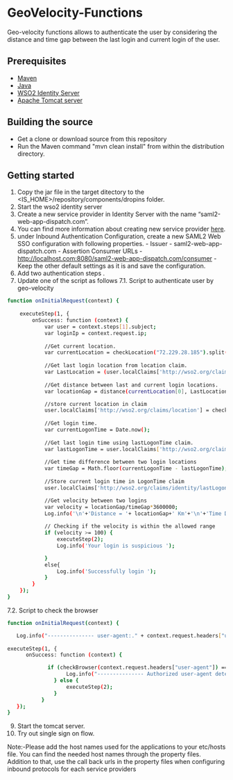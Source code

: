 # GeoVelocity-Functions
Geo-velocity functions allows to authenticate the user by considering the distance and time gap between the last login and current login of the user.
## [](https://github.com/wso2/samples-is/tree/master/conditional-auth-sample#prerequisites)Prerequisites
-   [Maven](https://maven.apache.org/download.cgi)
-   [Java](http://www.oracle.com/technetwork/java/javase/downloads)
-   [WSO2 Identity Server](https://wso2.com/identity-and-access-management)
-   [Apache Tomcat server](https://tomcat.apache.org/download-80.cgi)
## Building the source

  - Get a clone or download source from this repository
  - Run the Maven command "mvn clean install" from within the distribution directory.

## Getting started

  1. Copy the jar file in the target ditectory to the <IS_HOME>/repository/components/dropins folder.
  2. Start the wso2 identity server
  3. Create a new service provider in Identity Server with the name “saml2-web-app-dispatch.com”. 
  4. You can find more information about creating new service provider [here](https://docs.wso2.com/display/IS560/Adding+and+Configuring+a+Service+Provider). 
5.  under Inbound Authentication Configuration, create a new SAML2 Web SSO configuration with following properties. 
					- Issuer - saml2-web-app-dispatch.com
					- Assertion Consumer URLs - http://localhost.com:8080/saml2-web-app-dispatch.com/consumer 
					- Keep the other default settings as it is and save the configuration.
6. Add two authentication steps .
7. Update  one of the script as follows
					7.1. Script to authenticate user by geo-velocity
```sh
function onInitialRequest(context) {
  	
    executeStep(1, {
        onSuccess: function (context) {
            var user = context.steps[1].subject;
            var loginIp = context.request.ip;
		  
		  	//Get current location.
		  	var currentLocation = checkLocation("72.229.28.185").split(" ");
		  
		  	//Get last login location from location claim.
		  	var LastLocation = (user.localClaims['http://wso2.org/claims/location']).split(" ");
		  
		  	//Get distance between last and current login locations.
		  	var locationGap = distance(currentLocation[0], LastLocation[0], currentLocation[1], LastLocation[1]);

		  	//store current location in claim
		    user.localClaims['http://wso2.org/claims/location'] = checkLocation("72.229.28.185");
		  
		  	//Get login time.
		  	var currentLogonTime = Date.now();
		  
		  	//Get last login time using lastLogonTime claim.
		  	var lastLogonTime = user.localClaims['http://wso2.org/claims/identity/lastLogonTime'];
		  
		  	//Get time difference between two login locations
		  	var timeGap = Math.floor(currentLogonTime - lastLogonTime);
		  
		  	//Store current login time in LogonTime claim
		  	user.localClaims['http://wso2.org/claims/identity/lastLogonTime'] = currentLogonTime;

		  	//Get velocity between two logins
		  	var velocity = locationGap/timeGap*3600000;
		  	Log.info('\n'+'Distance = '+ locationGap+' Km'+'\n'+'Time Difference = '+timeGap+' ms'+'\n'+'Geo-velocity= '+velocity+' Km/h');
		  
		  	// Checking if the velocity is within the allowed range
            if (velocity >= 100) {
                executeStep(2);
			  	Log.info('Your login is suspicious ');

            }
		  	else{
			  	Log.info('Successfully login ');
			}
        }
    });
}
```
7.2.  Script to check the browser
```sh
function onInitialRequest(context) {

   Log.info("--------------- user-agent:." + context.request.headers["user-agent"]);
  
executeStep(1, {
      onSuccess: function (context) {

             if (checkBrowser(context.request.headers["user-agent"]) == 'chrome') {
                   Log.info("--------------- Authorized user-agent detected.");
               } else {
                   executeStep(2);
               }
           }
   });
}
```
9. Start the tomcat server.
10. Try out single sign on flow.

Note:-Please add the host names used for the applications to your etc/hosts file. You can find the needed host names through the property files. Addition to that, use the call back urls in the property files when configuring inbound protocols for each service providers

